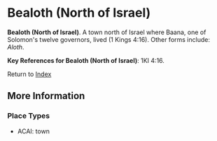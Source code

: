 # Bealoth (North of Israel)
**Bealoth (North of Israel)**. 
A town north of Israel where Baana, one of Solomon's twelve governors, lived (1 Kings 4:16). 
Other forms include: 
*Aloth*. 




**Key References for Bealoth (North of Israel)**: 
1KI 4:16. 






Return to [Index](00-Index.md)

## More Information

### Place Types

* ACAI: town




